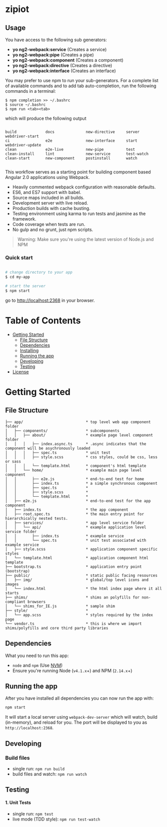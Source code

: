 # zipiot


## Usage
You have access to the following sub generators:
* **yo ng2-webpack:service** (Creates a service)
* **yo ng2-webpack:pipe** (Creates a pipe)
* **yo ng2-webpack:component** (Creates a component)
* **yo ng2-webpack:directive** (Creates a directive)
* **yo ng2-webpack:interface** (Creates an interface)

You may prefer to use npm to run your sub-generators.
For a complete list of available commands and to add tab auto-completion, run the following commands in a terminal:

    $ npm completion >> ~/.bashrc
    $ source ~/.bashrc
    $ npm run <tab><tab>
    
which will produce the following output    
```

build             docs              new-directive     server            webdriver-start
ci                e2e               new-interface     start             webdriver-update
clean             e2e-live          new-pipe          test              
clean-install     lint              new-service       test-watch        
clean-start       new-component     postinstall       watch      
 
```

This workflow serves as a starting point for building component based Angular 2.0 applications using Webpack. 

* Heavily commented webpack configuration with reasonable defaults.
* ES6, and ES7 support with babel.
* Source maps included in all builds.
* Development server with live reload.
* Production builds with cache busting.
* Testing environment using karma to run tests and jasmine as the framework.
* Code coverage when tests are run.
* No gulp and no grunt, just npm scripts.

>Warning: Make sure you're using the latest version of Node.js and NPM

### Quick start


```bash

# change directory to your app
$ cd my-app

# start the server
$ npm start
```

go to [http://localhost:2368](http://localhost:2368) in your browser.

# Table of Contents

* [Getting Started](#getting-started)
    * [File Structure](#file-structure)
    * [Dependencies](#dependencies)
    * [Installing](#installing)
    * [Running the app](#running-the-app)
    * [Developing](#developing)
    * [Testing](#testing)
* [License](#license)

# Getting Started

## File Structure

```
├── app/                            * top level web app component folder
│   ├── components/                 * subcomponents
│   │   ├── about/                  * example page level component folder
│   │   │   ├── index.async.ts      * .async indicates that the component will be asychronously loaded
│   │   │   ├── spec.ts             * unit test
│   │   │   ├── style.scss          * css styles, could be css, less or sass
│   │   │   └── template.html       * component's html template
│   │   └── home/                   * example main page level component
│   │       ├── e2e.js              * end-to-end test for home
│   │       ├── index.ts            * a simple synchronous component
│   │       ├── spec.ts             * 
│   │       ├── style.scss          * 
│   │       └── template.html       * 
│   ├── e2e.js                      * end-to-end test for the app component
│   ├── index.ts                    * the app component
│   ├── root.spec.ts                * the main entry point for hierarchically nested tests.
│   ├── services/                   * app level service folder
│   │   └── api/                    * example application level service folder
│   │       ├── index.ts            * example service
│   │       └── spec.ts             * unit test associated with example service
│   ├── style.scss                  * application component specific styles
│   └── template.html               * application component html template
├── bootstrap.ts                    * application entry point (bootstrap)
├── public/                         * static public facing resources
│   ├── img/                        * global/top level icons and images
│   └── index.html                  * the html index page where it all starts
├── shims/                          * shims an polyfills for non-compliant browsers
│   └── shims_for_IE.js             * sample shim
├── style/                          * 
│   └── app.scss                    * styles required by the index page
└── vendor.ts                       * this is where we import shims/polyfills and core third party libraries
```

## Dependencies

What you need to run this app:
* `node` and `npm` (Use [NVM](https://github.com/creationix/nvm))
* Ensure you're running Node (`v4.1.x`+) and NPM (`2.14.x`+)

## Running the app

After you have installed all dependencies you can now run the app with:
```bash
npm start
```

It will start a local server using `webpack-dev-server` which will watch, build (in-memory), and reload for you. The port will be displayed to you as `http://localhost:2368`.

## Developing

### Build files

* single run: `npm run build`
* build files and watch: `npm run watch`

## Testing

#### 1. Unit Tests

* single run: `npm test`
* live mode (TDD style): `npm run test-watch`
